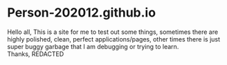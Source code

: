# Person-202012.github.io
Hello all,
This is a site for me to test out some things, sometimes there are highly polished, clean, perfect applications/pages, other times there is just super buggy garbage that I am debugging or trying to learn.
<br>
Thanks, REDACTED

